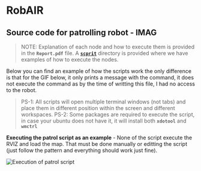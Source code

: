 # RobAIR

## Source code for patrolling robot - IMAG

> NOTE: Explanation of each node and how to execute them is provided in the **`Report.pdf`** file.
> A [**`scprit`**](./patrol_robot_development/scripts/) directory is provided where we have examples of how to execute the nodes.

Below you can find an example of how the scripts work the only difference is that for the GIF below, it only prints a message with the command, it does not execute the command as by the time of writting this file, I had no access to the robot.

> PS-1: All scripts will open multiple terminal windows (not tabs) and place them in different position within the screen and different workspaces.
> PS-2: Some packages are required to execute the script, in case your ubuntu does not have it, it will install both **`xdotool`** and **`wmctrl`**

**Executing the patrol script as an example** - None of the script execute the RVIZ and load the map. That must be done manually or editting the script (just follow the pattern and everything should work just fine).

![Execution of patrol script](./Example/execution-example.gif)
